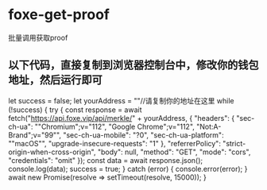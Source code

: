 # foxe-get-proof
批量调用获取proof

## 以下代码，直接复制到浏览器控制台中，修改你的钱包地址，然后运行即可

let success = false;
let yourAddress = ""//请复制你的地址在这里
while (!success) {
  try {
    const response = await fetch("https://api.foxe.vip/api/merkle/" + yourAddress, {
      "headers": {
        "sec-ch-ua": "\"Chromium\";v=\"112\", \"Google Chrome\";v=\"112\", \"Not:A-Brand\";v=\"99\"",
        "sec-ch-ua-mobile": "?0",
        "sec-ch-ua-platform": "\"macOS\"",
        "upgrade-insecure-requests": "1"
      },
      "referrerPolicy": "strict-origin-when-cross-origin",
      "body": null,
      "method": "GET",
      "mode": "cors",
      "credentials": "omit"
    });
    const data = await response.json();
    console.log(data);
    success = true;
  } catch (error) {
    console.error(error);
  }
  await new Promise(resolve => setTimeout(resolve, 15000));
}
